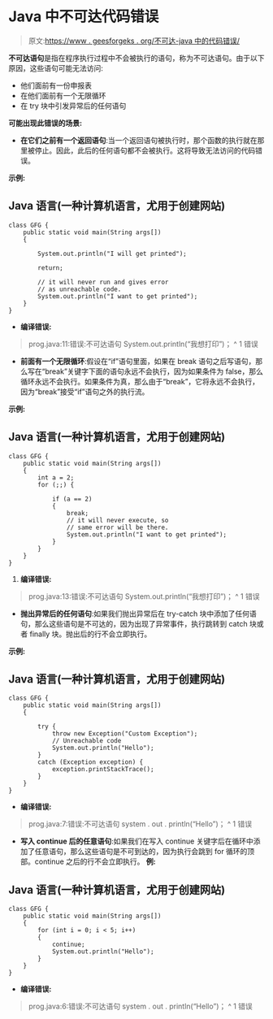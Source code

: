 # Java 中不可达代码错误

> 原文:[https://www . geesforgeks . org/不可达-java 中的代码错误/](https://www.geeksforgeeks.org/unreachable-code-error-in-java/)

**不可达语句**是指在程序执行过程中不会被执行的语句，称为不可达语句。由于以下原因，这些语句可能无法访问:

*   他们面前有一份申报表
*   在他们面前有一个无限循环
*   在 try 块中引发异常后的任何语句

**可能出现此错误的场景:**

*   **在它们之前有一个返回语句**:当一个返回语句被执行时，那个函数的执行就在那里被停止。因此，此后的任何语句都不会被执行。这将导致无法访问的代码错误。

**示例:**

## Java 语言(一种计算机语言，尤用于创建网站)

```
class GFG {
    public static void main(String args[])
    {

        System.out.println("I will get printed");

        return;

        // it will never run and gives error
        // as unreachable code.
        System.out.println("I want to get printed");
    }
}
```

*   **编译错误:**

> prog.java:11:错误:不可达语句
> System.out.println(“我想打印”)；
> ^
> 1 错误

*   **前面有一个无限循环**:假设在“if”语句里面，如果在 break 语句之后写语句，那么写在“break”关键字下面的语句永远不会执行，因为如果条件为 false，那么循环永远不会执行。如果条件为真，那么由于“break”，它将永远不会执行，因为“break”接受“if”语句之外的执行流。

**示例:**

## Java 语言(一种计算机语言，尤用于创建网站)

```
class GFG {
    public static void main(String args[])
    {
        int a = 2;
        for (;;) {

            if (a == 2)
            {
                break;
                // it will never execute, so
                // same error will be there.
                System.out.println("I want to get printed");
            }
        }
    }
}
```

1.  **编译错误:**

> prog.java:13:错误:不可达语句
> System.out.println(“我想打印”)；
> ^
> 1 错误

*   **抛出异常后的任何语句**:如果我们抛出异常后在 try-catch 块中添加了任何语句，那么这些语句是不可达的，因为出现了异常事件，执行跳转到 catch 块或者 finally 块。抛出后的行不会立即执行。

**示例:**

## Java 语言(一种计算机语言，尤用于创建网站)

```
class GFG {
    public static void main(String args[])
    {

        try {
            throw new Exception("Custom Exception");
            // Unreachable code
            System.out.println("Hello");
        }
        catch (Exception exception) {
            exception.printStackTrace();
        }
    }
}
```

*   **编译错误:**

> prog.java:7:错误:不可达语句
> system . out . println(“Hello”)；
> ^
> 1 错误

*   **写入 continue 后的任意语句**:如果我们在写入 continue 关键字后在循环中添加了任意语句，那么这些语句是不可到达的，因为执行会跳到 for 循环的顶部。continue 之后的行不会立即执行。
    **例:**

## Java 语言(一种计算机语言，尤用于创建网站)

```
class GFG {
    public static void main(String args[])
    {
        for (int i = 0; i < 5; i++)
        {
            continue;
            System.out.println("Hello");
        }
    }
}
```

*   **编译错误:**

> prog.java:6:错误:不可达语句
> system . out . println(“Hello”)；
> ^
> 1 错误